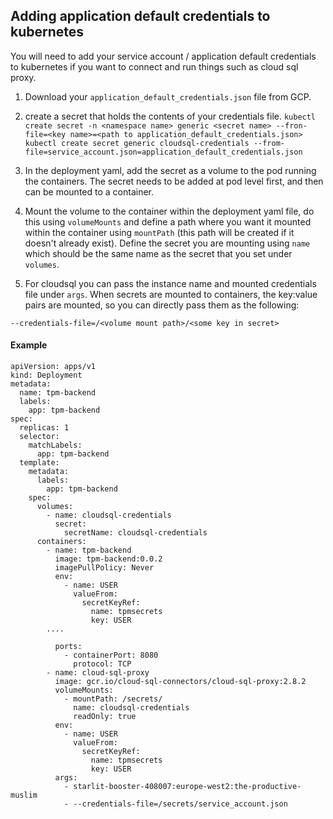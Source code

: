 ## Adding application default credentials to kubernetes

You will need to add your service account / application default credentials to kubernetes if you want to connect and run things such as cloud sql proxy.

1. Download your `application_default_credentials.json` file from GCP.

2. create a secret that holds the contents of your credentials file.
   `kubectl create secret -n <namespace name> generic <secret name> --fron-file=<key name>=<path to application_default_credentials.json>`
   `kubectl create secret generic cloudsql-credentials --from-file=service_account.json=application_default_credentials.json`

3. In the deployment yaml, add the secret as a volume to the pod running the containers. The secret needs to be added at pod level first, and then can be mounted to a container.

4. Mount the volume to the container within the deployment yaml file, do this using `volumeMounts` and define a path where you want it mounted within the container using `mountPath` (this path will be created if it doesn't already exist). Define the secret you are mounting using `name` which should be the same name as the secret that you set under `volumes`.

5. For cloudsql you can pass the instance name and mounted credentials file under `args`. When secrets are mounted to containers, the key:value pairs are mounted, so you can directly pass them as the following:

`--credentials-file=/<volume mount path>/<some key in secret>`

#### Example

```
apiVersion: apps/v1
kind: Deployment
metadata:
  name: tpm-backend
  labels:
    app: tpm-backend
spec:
  replicas: 1
  selector:
    matchLabels:
      app: tpm-backend
  template:
    metadata:
      labels:
        app: tpm-backend
    spec:
      volumes:
        - name: cloudsql-credentials
          secret:
            secretName: cloudsql-credentials
      containers:
        - name: tpm-backend
          image: tpm-backend:0.0.2
          imagePullPolicy: Never
          env:
            - name: USER
              valueFrom:
                secretKeyRef:
                  name: tpmsecrets
                  key: USER
        ....

          ports:
            - containerPort: 8080
              protocol: TCP
        - name: cloud-sql-proxy
          image: gcr.io/cloud-sql-connectors/cloud-sql-proxy:2.8.2
          volumeMounts:
            - mountPath: /secrets/
              name: cloudsql-credentials
              readOnly: true
          env:
            - name: USER
              valueFrom:
                secretKeyRef:
                  name: tpmsecrets
                  key: USER
          args:
            - starlit-booster-408007:europe-west2:the-productive-muslim
            - --credentials-file=/secrets/service_account.json
```

